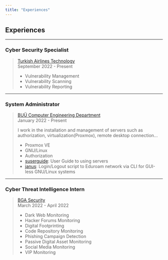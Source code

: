 ```yaml
---
title: "Experiences"
---
```


## Experiences

---

### Cyber Security Specialist
> [Turkish Airlines Technology](https://turkishtechnology.com)\
> September 2022 - Present
> - Vulnerability Management
> - Vulnerability Scanning
> - Vulnerability Reporting

---

### System Administrator
> [BUÜ Computer Engineering Department](https://www.uludag.edu.tr/bm/duyuru/view?id=28458&title=span-stylefont-weight-boldbolumumuz-sunucu-odasinda-gorev-almak-isteyen-ogrencilerimizin-dikkatinespan)\
> January 2022 - Present
>
> I work in the installation and management of servers such as authorization, virtualization(Proxmox), remote desktop connection...
> - Proxmox VE
> - GNU/Linux
> - Authorization
> - [suserguide](https://github.com/ZekeriyaAY/suserguide): User Guide to using servers
> - [janus](https://github.com/ZekeriyaAY/janus): Login/Logout script to Eduroam network via CLI for GUI-less GNU/Linux systems

---

### Cyber Threat Intelligence Intern
> [BGA Security](https://www.bgasecurity.com)\
> March 2022 - April 2022
> - Dark Web Monitoring
> - Hacker Forums Monitoring
> - Digital Footprinting
> - Code Repository Monitoring
> - Phishing Campaign Detection
> - Passive Digital Asset Monitoring
> - Social Media Monitoring
> - VIP Monitoring
